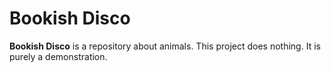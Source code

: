 # Bookish Disco
**Bookish Disco** is a repository about animals. This project does nothing. It is purely a demonstration. 
